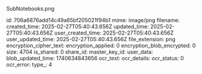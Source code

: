 SubNotebooks.png

id: 706a6876add14c49a65bf205021f94b1
mime: image/png
filename: 
created_time: 2025-02-27T05:40:43.656Z
updated_time: 2025-02-27T05:40:43.656Z
user_created_time: 2025-02-27T05:40:43.656Z
user_updated_time: 2025-02-27T05:40:43.656Z
file_extension: png
encryption_cipher_text: 
encryption_applied: 0
encryption_blob_encrypted: 0
size: 4704
is_shared: 0
share_id: 
master_key_id: 
user_data: 
blob_updated_time: 1740634843656
ocr_text: 
ocr_details: 
ocr_status: 0
ocr_error: 
type_: 4